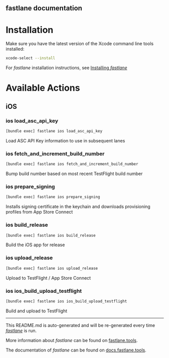 fastlane documentation
----

# Installation

Make sure you have the latest version of the Xcode command line tools installed:

```sh
xcode-select --install
```

For _fastlane_ installation instructions, see [Installing _fastlane_](https://docs.fastlane.tools/#installing-fastlane)

# Available Actions

## iOS

### ios load_asc_api_key

```sh
[bundle exec] fastlane ios load_asc_api_key
```

Load ASC API Key information to use in subsequent lanes

### ios fetch_and_increment_build_number

```sh
[bundle exec] fastlane ios fetch_and_increment_build_number
```

Bump build number based on most recent TestFlight build number

### ios prepare_signing

```sh
[bundle exec] fastlane ios prepare_signing
```

Installs signing certificate in the keychain and downloads provisioning profiles from App Store Connect

### ios build_release

```sh
[bundle exec] fastlane ios build_release
```

Build the iOS app for release

### ios upload_release

```sh
[bundle exec] fastlane ios upload_release
```

Upload to TestFlight / App Store Connect

### ios ios_build_upload_testflight

```sh
[bundle exec] fastlane ios ios_build_upload_testflight
```

Build and upload to TestFlight

----

This README.md is auto-generated and will be re-generated every time [_fastlane_](https://fastlane.tools) is run.

More information about _fastlane_ can be found on [fastlane.tools](https://fastlane.tools).

The documentation of _fastlane_ can be found on [docs.fastlane.tools](https://docs.fastlane.tools).
